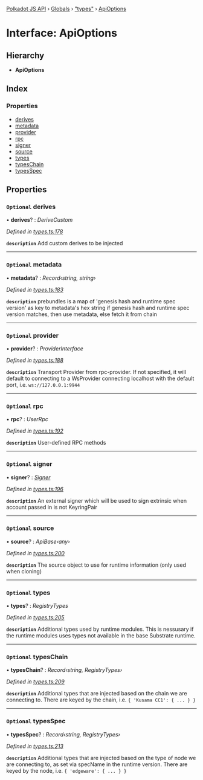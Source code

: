 [Polkadot JS API](../README.md) › [Globals](../globals.md) › ["types"](../modules/_types_.md) › [ApiOptions](_types_.apioptions.md)

# Interface: ApiOptions

## Hierarchy

* **ApiOptions**

## Index

### Properties

* [derives](_types_.apioptions.md#optional-derives)
* [metadata](_types_.apioptions.md#optional-metadata)
* [provider](_types_.apioptions.md#optional-provider)
* [rpc](_types_.apioptions.md#optional-rpc)
* [signer](_types_.apioptions.md#optional-signer)
* [source](_types_.apioptions.md#optional-source)
* [types](_types_.apioptions.md#optional-types)
* [typesChain](_types_.apioptions.md#optional-typeschain)
* [typesSpec](_types_.apioptions.md#optional-typesspec)

## Properties

### `Optional` derives

• **derives**? : *DeriveCustom*

*Defined in [types.ts:178](https://github.com/polkadot-js/api/blob/6e96fd6a55/packages/api/src/types.ts#L178)*

**`description`** Add custom derives to be injected

___

### `Optional` metadata

• **metadata**? : *Record‹string, string›*

*Defined in [types.ts:183](https://github.com/polkadot-js/api/blob/6e96fd6a55/packages/api/src/types.ts#L183)*

**`description`** prebundles is a map of 'genesis hash and runtime spec version' as key to metadata's hex string
if genesis hash and runtime spec version matches, then use metadata, else fetch it from chain

___

### `Optional` provider

• **provider**? : *ProviderInterface*

*Defined in [types.ts:188](https://github.com/polkadot-js/api/blob/6e96fd6a55/packages/api/src/types.ts#L188)*

**`description`** Transport Provider from rpc-provider. If not specified, it will default to
connecting to a WsProvider connecting localhost with the default port, i.e. `ws://127.0.0.1:9944`

___

### `Optional` rpc

• **rpc**? : *UserRpc*

*Defined in [types.ts:192](https://github.com/polkadot-js/api/blob/6e96fd6a55/packages/api/src/types.ts#L192)*

**`description`** User-defined RPC methods

___

### `Optional` signer

• **signer**? : *[Signer](_types_.signer.md)*

*Defined in [types.ts:196](https://github.com/polkadot-js/api/blob/6e96fd6a55/packages/api/src/types.ts#L196)*

**`description`** An external signer which will be used to sign extrinsic when account passed in is not KeyringPair

___

### `Optional` source

• **source**? : *ApiBase‹any›*

*Defined in [types.ts:200](https://github.com/polkadot-js/api/blob/6e96fd6a55/packages/api/src/types.ts#L200)*

**`description`** The source object to use for runtime information (only used when cloning)

___

### `Optional` types

• **types**? : *RegistryTypes*

*Defined in [types.ts:205](https://github.com/polkadot-js/api/blob/6e96fd6a55/packages/api/src/types.ts#L205)*

**`description`** Additional types used by runtime modules. This is nessusary if the runtime modules
uses types not available in the base Substrate runtime.

___

### `Optional` typesChain

• **typesChain**? : *Record‹string, RegistryTypes›*

*Defined in [types.ts:209](https://github.com/polkadot-js/api/blob/6e96fd6a55/packages/api/src/types.ts#L209)*

**`description`** Additional types that are injected based on the chain we are connecting to. There are keyed by the chain, i.e. `{ 'Kusama CC1': { ... } }`

___

### `Optional` typesSpec

• **typesSpec**? : *Record‹string, RegistryTypes›*

*Defined in [types.ts:213](https://github.com/polkadot-js/api/blob/6e96fd6a55/packages/api/src/types.ts#L213)*

**`description`** Additional types that are injected based on the type of node we are connecting to, as set via specName in the runtime version. There are keyed by the node, i.e. `{ 'edgeware': { ... } }`

